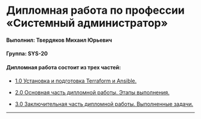 #  Дипломная работа по профессии «Системный администратор»
#### Выполнил: Твердяков Михаил Юрьевич
#### Группа: SYS-20

#### Дипломная работа состоит из трех частей:
- [1.0 Установка и подготовка Terraform и Ansible.](https://github.com/tverdyakov/diplom_tverdyakov-sys-20/blob/main/01_Установка%20и%20подготовка%20Terraform%20и%20Ansible/README.md)

- [2.0 Основная часть дипломной работы. Этапы выполнения.](https://github.com/tverdyakov/diplom_tverdyakov-sys-20/blob/main/02_Основная%20часть%20дипломной%20работы/README.md)

- [3.0 Заключительная часть дипломной работы. Выполненные задачи.](https://github.com/tverdyakov/diplom_tverdyakov-sys-20/blob/main/03_Заключительная%20часть%20дипломной%20работы/README.md)

---
